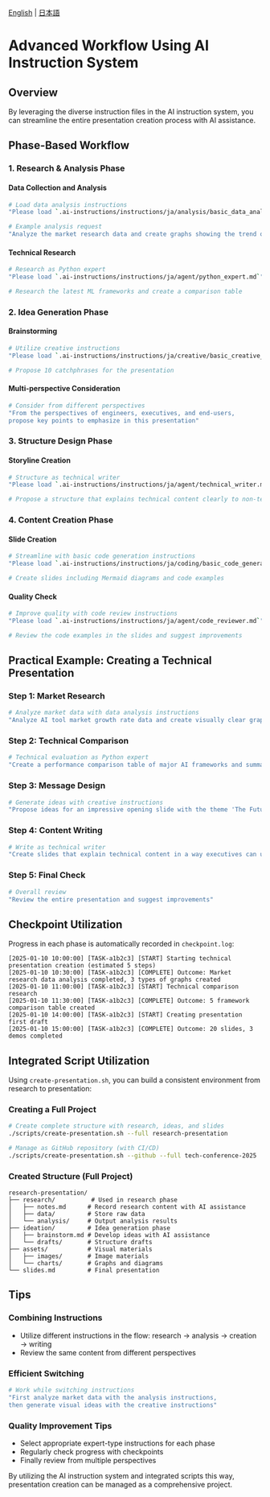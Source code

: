 [English](advanced-workflow.en.md) | [日本語](advanced-workflow.md)

# Advanced Workflow Using AI Instruction System

## Overview

By leveraging the diverse instruction files in the AI instruction system, you can streamline the entire presentation creation process with AI assistance.

## Phase-Based Workflow

### 1. Research & Analysis Phase

#### Data Collection and Analysis
```bash
# Load data analysis instructions
"Please load `.ai-instructions/instructions/ja/analysis/basic_data_analysis.md`"

# Example analysis request
"Analyze the market research data and create graphs showing the trend of AI tool adoption rates"
```

#### Technical Research
```bash
# Research as Python expert
"Please load `.ai-instructions/instructions/ja/agent/python_expert.md`"

# Research the latest ML frameworks and create a comparison table
```

### 2. Idea Generation Phase

#### Brainstorming
```bash
# Utilize creative instructions
"Please load `.ai-instructions/instructions/ja/creative/basic_creative_work.md`"

# Propose 10 catchphrases for the presentation
```

#### Multi-perspective Consideration
```bash
# Consider from different perspectives
"From the perspectives of engineers, executives, and end-users, 
propose key points to emphasize in this presentation"
```

### 3. Structure Design Phase

#### Storyline Creation
```bash
# Structure as technical writer
"Please load `.ai-instructions/instructions/ja/agent/technical_writer.md`"

# Propose a structure that explains technical content clearly to non-technical audiences
```

### 4. Content Creation Phase

#### Slide Creation
```bash
# Streamline with basic code generation instructions
"Please load `.ai-instructions/instructions/ja/coding/basic_code_generation.md`"

# Create slides including Mermaid diagrams and code examples
```

#### Quality Check
```bash
# Improve quality with code review instructions
"Please load `.ai-instructions/instructions/ja/agent/code_reviewer.md`"

# Review the code examples in the slides and suggest improvements
```

## Practical Example: Creating a Technical Presentation

### Step 1: Market Research
```bash
# Analyze market data with data analysis instructions
"Analyze AI tool market growth rate data and create visually clear graphs"
```

### Step 2: Technical Comparison
```bash
# Technical evaluation as Python expert
"Create a performance comparison table of major AI frameworks and summarize their features"
```

### Step 3: Message Design
```bash
# Generate ideas with creative instructions
"Propose ideas for an impressive opening slide with the theme 'The Future of Development Changed by AI'"
```

### Step 4: Content Writing
```bash
# Write as technical writer
"Create slides that explain technical content in a way executives can understand"
```

### Step 5: Final Check
```bash
# Overall review
"Review the entire presentation and suggest improvements"
```

## Checkpoint Utilization

Progress in each phase is automatically recorded in `checkpoint.log`:

```
[2025-01-10 10:00:00] [TASK-a1b2c3] [START] Starting technical presentation creation (estimated 5 steps)
[2025-01-10 10:30:00] [TASK-a1b2c3] [COMPLETE] Outcome: Market research data analysis completed, 3 types of graphs created
[2025-01-10 11:00:00] [TASK-a1b2c3] [START] Technical comparison research
[2025-01-10 11:30:00] [TASK-a1b2c3] [COMPLETE] Outcome: 5 framework comparison table created
[2025-01-10 14:00:00] [TASK-a1b2c3] [START] Creating presentation first draft
[2025-01-10 15:00:00] [TASK-a1b2c3] [COMPLETE] Outcome: 20 slides, 3 demos completed
```

## Integrated Script Utilization

Using `create-presentation.sh`, you can build a consistent environment from research to presentation:

### Creating a Full Project
```bash
# Create complete structure with research, ideas, and slides
./scripts/create-presentation.sh --full research-presentation

# Manage as GitHub repository (with CI/CD)
./scripts/create-presentation.sh --github --full tech-conference-2025
```

### Created Structure (Full Project)
```
research-presentation/
├── research/          # Used in research phase
│   ├── notes.md      # Record research content with AI assistance
│   ├── data/         # Store raw data
│   └── analysis/     # Output analysis results
├── ideation/         # Idea generation phase
│   ├── brainstorm.md # Develop ideas with AI assistance
│   └── drafts/       # Structure drafts
├── assets/           # Visual materials
│   ├── images/       # Image materials
│   └── charts/       # Graphs and diagrams
└── slides.md         # Final presentation
```

## Tips

### Combining Instructions
- Utilize different instructions in the flow: research → analysis → creation → writing
- Review the same content from different perspectives

### Efficient Switching
```bash
# Work while switching instructions
"First analyze market data with the analysis instructions, 
then generate visual ideas with the creative instructions"
```

### Quality Improvement Tips
- Select appropriate expert-type instructions for each phase
- Regularly check progress with checkpoints
- Finally review from multiple perspectives

By utilizing the AI instruction system and integrated scripts this way, presentation creation can be managed as a comprehensive project.